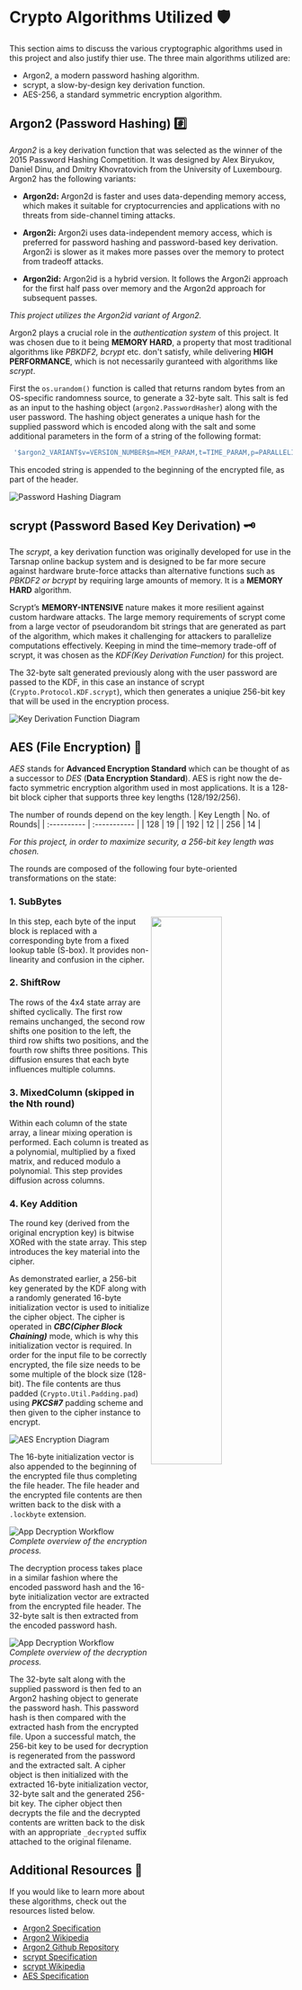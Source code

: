 # Crypto Algorithms Utilized 🛡️

This section aims to discuss the various cryptographic algorithms used in this project and also justify thier use. The three main algorithms utilized are:

- Argon2, a modern password hashing algorithm.
- scrypt, a slow-by-design key derivation function.
- AES-256, a standard symmetric encryption algorithm.

## Argon2 (Password Hashing) #️⃣

*Argon2* is a key derivation function that was selected as the winner of the 2015 Password Hashing Competition. It was designed by Alex Biryukov, Daniel Dinu, and Dmitry Khovratovich from the University of Luxembourg. Argon2 has the following variants:

- **Argon2d:** Argon2d is faster and uses data-depending memory access, which makes it suitable for cryptocurrencies and applications with no threats from side-channel timing attacks.

- **Argon2i:** Argon2i uses data-independent memory access, which is preferred for password hashing and password-based key derivation. Argon2i is slower as it makes more passes over the memory to protect from tradeoff attacks.

- **Argon2id:** Argon2id is a hybrid version. It follows the Argon2i approach for the first half pass over memory and the Argon2d approach for subsequent passes. 

*This project utilizes the Argon2id variant of Argon2.*

Argon2 plays a crucial role in the *authentication system* of this project. It was chosen due to it being **MEMORY HARD**, a property that most traditional algorithms like *PBKDF2, bcrypt* etc. don't satisfy, while delivering **HIGH PERFORMANCE**, which is not necessarily guranteed with algorithms like *scrypt*. 

First the `os.urandom()` function is called that returns random bytes from an OS-specific randomness source, to generate a 32-byte salt. This salt is fed as an input to the hashing object (`argon2.PasswordHasher`) along with the user password. The hashing object generates a unique hash for the supplied password which is encoded along with the salt and some additional parameters in the form of a string of the following format:

```bash
 '$argon2_VARIANT$v=VERSION_NUMBER$m=MEM_PARAM,t=TIME_PARAM,p=PARALLELISM_PARAM$SALT_USED$HASH_GENERATED'
 ```

This encoded string is appended to the beginning of the encrypted file, as part of the header.

![Password Hashing Diagram](imgs/password-hashing.png)

## scrypt (Password Based Key Derivation) 🗝️

The *scrypt*, a key derivation function was originally developed for use in the Tarsnap online backup system and is designed to be far more secure against hardware brute-force attacks than alternative functions such as *PBKDF2 or bcrypt* by requiring large amounts of memory. It is a **MEMORY HARD** algorithm.

Scrypt’s **MEMORY-INTENSIVE** nature makes it more resilient against custom hardware attacks. The large memory requirements of scrypt come from a large vector of pseudorandom bit strings that are generated as part of the algorithm, which makes it challenging for attackers to parallelize computations effectively.
Keeping in mind the time–memory trade-off of scrypt, it was chosen as the *KDF(Key Derivation Function)* for this project.

The 32-byte salt generated previously along with the user password are passed to the KDF, in this case an instance of scrypt (`Crypto.Protocol.KDF.scrypt`), which then generates a uniqiue 256-bit key that will be used in the encryption process.

![Key Derivation Function Diagram](imgs/key-derivation.png)

## AES (File Encryption) 🔐

*AES* stands for **Advanced Encryption Standard** which can be thought of as a successor to *DES* (**Data Encryption Standard**). AES is right now the de-facto symmetric encryption algorithm used in most applications. It is a 128-bit block cipher that supports three key lengths (128/192/256). 

The number of rounds depend on the key length.
| Key Length  | No. of Rounds|
| :---------- | :----------- |
| 128         | 19           |
| 192         | 12           |
| 256         | 14           |

*For this project, in order to maximize security, a 256-bit key length was chosen.*

The rounds are composed of the following four byte-oriented 
transformations on the state:

### 1. SubBytes

<img align="right" width = 50%  height = 50% src="./imgs/aes-transformations.png">

In this step, each byte of the input block is replaced with a corresponding byte from a fixed lookup table (S-box). It provides non-linearity and confusion in the cipher.

### 2. ShiftRow

The rows of the 4x4 state array are shifted cyclically. The first row remains unchanged, the second row shifts one position to the left, the third row shifts two positions, and the fourth row shifts three positions. This diffusion ensures that each byte influences multiple columns.

### 3. MixedColumn (skipped in the Nth round)

Within each column of the state array, a linear mixing operation is performed. Each column is treated as a polynomial, multiplied by a fixed matrix, and reduced modulo a polynomial. This step provides diffusion across columns.

### 4. Key Addition

The round key (derived from the original encryption key) is bitwise XORed with the state array. This step introduces the key material into the cipher.


As demonstrated earlier, a 256-bit key generated by the KDF along with a randomly generated 16-byte initialization vector is used to initialize the cipher object. The cipher is operated in ***CBC(Cipher Block Chaining)*** mode, which is why this initialization vector is required. In order for the input file to be correctly encrypted, the file size needs to be some multiple of the block size (128-bit). The file contents are thus padded (`Crypto.Util.Padding.pad`) using ***PKCS#7*** padding scheme and then given to the cipher instance to encrypt. 

![AES Encryption Diagram](imgs/encryption-aes.png)

The 16-byte initialization vector is also appended to the beginning of the encrypted file thus completing the file header. The file header and the encrypted file contents are then written back to the disk with a `.lockbyte` extension. 

![App Decryption Workflow](imgs/encryption-workflow.png)
*Complete overview of the encryption process.*

The decryption process takes place in a similar fashion where the encoded password hash and the 16-byte initialization vector are extracted from the encrypted file header. The 32-byte salt is then extracted from the encoded password hash. 

![App Decryption Workflow](imgs/decryption-workflow.png)
*Complete overview of the decryption process.*

The 32-byte salt along with the supplied password is then fed to an Argon2 hashing object to generate the password hash. This password hash is then compared with the extracted hash from the encrypted file. Upon a successful match, the 256-bit key to be used for decryption is regenerated from the password and the extracted salt. A cipher object is then initialized with the extracted 16-byte initialization vector, 32-byte salt and the generated 256-bit key. The cipher object then decrypts the file and the decrypted contents are written back to the disk with an appropriate `_decrypted` suffix attached to the original filename.

## Additional Resources 📖

If you would like to learn more about these algorithms, check out the resources listed below.

- [Argon2 Specification](https://www.cryptolux.org/images/0/0d/Argon2.pdf)
- [Argon2 Wikipedia](https://en.wikipedia.org/wiki/Argon2)
- [Argon2 Github Repository](https://github.com/p-h-c/phc-winner-argon2)
- [scrypt Specification](https://www.rfc-editor.org/rfc/rfc7914)
- [scrypt Wikipedia](https://en.wikipedia.org/wiki/Scrypt)
- [AES Specification](https://csrc.nist.gov/pubs/fips/197/final)